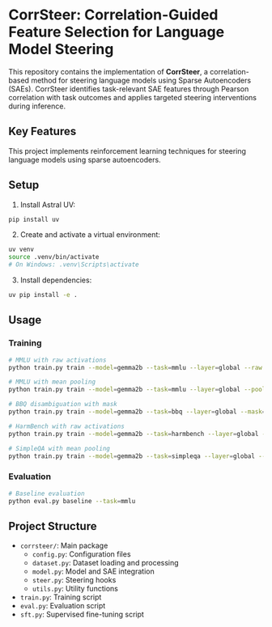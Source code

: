 # CorrSteer: Correlation-Guided Feature Selection for Language Model Steering

This repository contains the implementation of **CorrSteer**, a correlation-based method for steering language models using Sparse Autoencoders (SAEs). CorrSteer identifies task-relevant SAE features through Pearson correlation with task outcomes and applies targeted steering interventions during inference.


## Key Features

This project implements reinforcement learning techniques for steering language models using sparse autoencoders.

## Setup

1. Install Astral UV:
```bash
pip install uv
```

2. Create and activate a virtual environment:
```bash
uv venv
source .venv/bin/activate
# On Windows: .venv\Scripts\activate
```

3. Install dependencies:
```bash
uv pip install -e .
```

## Usage

### Training
```bash
# MMLU with raw activations
python train.py train --model=gemma2b --task=mmlu --layer=global --raw

# MMLU with mean pooling
python train.py train --model=gemma2b --task=mmlu --layer=global --pool=mean

# BBQ disambiguation with mask
python train.py train --model=gemma2b --task=bbq --layer=global --mask=all --filter_value=disambig

# HarmBench with raw activations
python train.py train --model=gemma2b --task=harmbench --layer=global --raw

# SimpleQA with mean pooling
python train.py train --model=gemma2b --task=simpleqa --layer=global --pool=mean
```

### Evaluation
```bash
# Baseline evaluation
python eval.py baseline --task=mmlu
```

## Project Structure
- `corrsteer/`: Main package
  - `config.py`: Configuration files
  - `dataset.py`: Dataset loading and processing
  - `model.py`: Model and SAE integration
  - `steer.py`: Steering hooks
  - `utils.py`: Utility functions
- `train.py`: Training script
- `eval.py`: Evaluation script
- `sft.py`: Supervised fine-tuning script
